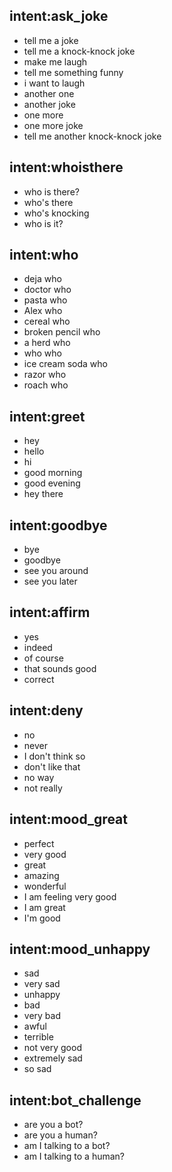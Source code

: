 ## intent:ask_joke
- tell me a joke
- tell me a knock-knock joke 
- make me laugh
- tell me something funny
- i want to laugh
- another one
- another joke
- one more
- one more joke
- tell me another knock-knock joke

## intent:whoisthere
- who is there?
- who's there 
- who's knocking
- who is it?

## intent:who
- deja who
- doctor who
- pasta who
- Alex who
- cereal who
- broken pencil who
- a herd who
- who who
- ice cream soda who
- razor who
- roach who

## intent:greet
- hey
- hello
- hi
- good morning
- good evening
- hey there

## intent:goodbye
- bye
- goodbye
- see you around
- see you later

## intent:affirm
- yes
- indeed
- of course
- that sounds good
- correct

## intent:deny
- no
- never
- I don't think so
- don't like that
- no way
- not really

## intent:mood_great
- perfect
- very good
- great
- amazing
- wonderful
- I am feeling very good
- I am great
- I'm good

## intent:mood_unhappy
- sad
- very sad
- unhappy
- bad
- very bad
- awful
- terrible
- not very good
- extremely sad
- so sad

## intent:bot_challenge
- are you a bot?
- are you a human?
- am I talking to a bot?
- am I talking to a human?

